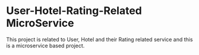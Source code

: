 # User-Hotel-Rating-Related MicroService
This project is related to User, Hotel and their Rating related service and this is a microservice based project.
